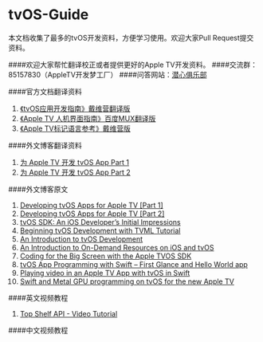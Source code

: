 # tvOS-Guide
本文档收集了最多的tvOS开发资料，方便学习使用。欢迎大家Pull Request提交资料。

####欢迎大家帮忙翻译校正或者提供更好的Apple TV开发资料。
####交流群：85157830（AppleTV开发梦工厂）
####问答网站：[潜心俱乐部](http://divein.club)

####官方文档翻译资料
1. [《tvOS应用开发指南》戴维营翻译版](https://github.com/DiveinEdu/App-Programming-Guide-for-tvOS)
2. [《Apple TV 人机界面指南》百度MUX翻译版](http://mux.baidu.com/?p=1000189)
3. [《Apple TV标记语言参考》戴维营版](https://github.com/DiveinEdu/Apple-TV-Markup-Language-Reference-in-Chinese)


####外文博客翻译资料
1. [为 Apple TV 开发 tvOS App Part 1](http://swift.gg/2015/09/14/developing-tvos-apps-for-apple-tv-with-swift/)
2. [为 Apple TV 开发 tvOS App Part 2](http://swift.gg/2015/09/15/developing-tvos-apps-for-apple-tv-part-2/)

####外文博客原文
1. [Developing tvOS Apps for Apple TV [Part 1]](http://jamesonquave.com/blog/developing-tvos-apps-for-apple-tv-with-swift/)
2. [Developing tvOS Apps for Apple TV [Part 2]](http://swift.gg/2015/09/15/developing-tvos-apps-for-apple-tv-part-2/)
3. [tvOS SDK: An iOS Developer’s Initial Impressions](http://www.raywenderlich.com/114313/tvos-initial-impressions)
4. [Beginning tvOS Development with TVML Tutorial](http://www.raywenderlich.com/114886/beginning-tvos-development-with-tvml-tutorial)
5. [An Introduction to tvOS Development](http://code.tutsplus.com/tutorials/an-introduction-to-tvos-development--cms-24848)
6. [An Introduction to On-Demand Resources on iOS and tvOS](http://code.tutsplus.com/tutorials/an-introduction-to-on-demand-resources-on-ios-and-tvos--cms-24929)
7. [Coding for the Big Screen with the Apple TVOS SDK](http://www.sitepoint.com/coding-for-the-big-screen-with-the-apple-tvos-sdk/)
8. [tvOS App Programming with Swift – First Glance and Hello World app](http://www.appshocker.com/tvos-app-programming-with-swift-first-glance-hello-world-app/)
9. [Playing video in an Apple TV App with tvOS in Swift](http://martinnormark.com/playing-video-on-apple-tv-with-tvos/)
10. [Swift and Metal GPU programming on tvOS for the new Apple TV](http://memkite.com/blog/2015/09/09/swift-and-metal-gpu-programming-on-tvos-for-the-new-apple-tv/)

####英文视频教程
1. [Top Shelf API - Video Tutorial](http://www.madeupbypeople.com/blog/2015/9/9/tvos-tutorial-make-apple-tv-apps)

####中文视频教程


